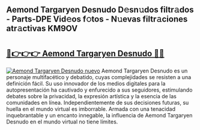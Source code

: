 ## Aemond Targaryen Desnudo D𝚎sn𝚞dos filtr𝚊dos - Parts-DPE Vid𝚎os f𝚘tos - N𝚞evas filtr𝚊ciones atr𝚊ctivas KM9OV

# <h2><a href="http://mbda2m.tromn.icu/?c=Aemond+Targaryen+Desnudo">🔗👉👉👉 Aemond Targaryen Desnudo 🔗🔗</a></h2>

[![Aemond Targaryen Desnudo nuevo](https://i.imgur.com/pEAQMta.gif)](http://mbda2m.tromn.icu/?c=Aemond+Targaryen+Desnudo)
Aemond Targaryen Desnudo es un personaje multifacético y debatido, cuyas complejidades se resisten a una definición fácil.  Su uso innovador de los medios digitales para la autopresentación ha cautivado y enfurecido a sus seguidores, estimulando debates sobre la privacidad, la expresión artística y la esencia de las comunidades en línea. Independientemente de sus decisiones futuras, su huella en el mundo virtual es imborrable. Armada con una tenacidad inquebrantable y un encanto innegable, la influencia de Aemond Targaryen Desnudo en el mundo virtual no tiene límites.
